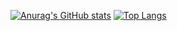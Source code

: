 [![Anurag's GitHub stats](https://github-readme-stats.vercel.app/api?username=NikitaKazakow&show_icons=true&theme=radical)](https://github.com/anuraghazra/github-readme-stats)
[![Top Langs](https://github-readme-stats.vercel.app/api/top-langs/?username=NikitaKazakow)](https://github.com/anuraghazra/github-readme-stats)
